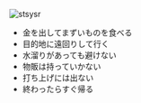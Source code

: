 ![stsysr](http://tuning.musicair.co.jp/wordpress/wp-content/uploads/2010/03/John-Lennon.jpg)
- 金を出してまずいものを食べる
- 目的地に遠回りして行く
- 水溜りがあっても避けない
- 物販は持っていかない
- 打ち上げには出ない
- 終わったらすぐ帰る

